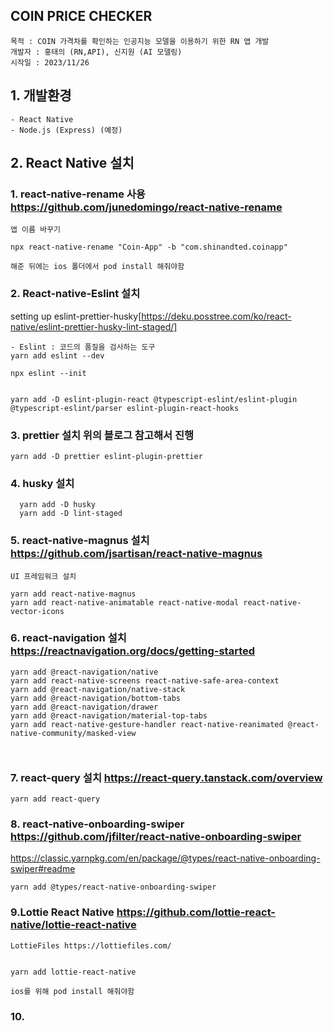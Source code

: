 ## COIN PRICE CHECKER

```
목적 : COIN 가격차를 확인하는 인공지능 모델을 이용하기 위한 RN 앱 개발
개발자 : 홍태의 (RN,API), 신지원 (AI 모델링)
시작일 : 2023/11/26
```

## 1. 개발환경

```
- React Native
- Node.js (Express) (예정)
```

## 2. React Native 설치

### 1. react-native-rename 사용 https://github.com/junedomingo/react-native-rename

```
앱 이름 바꾸기

npx react-native-rename "Coin-App" -b "com.shinandted.coinapp"

해준 뒤에는 ios 폴더에서 pod install 해줘야함

```

### 2. React-native-Eslint 설치

setting up eslint-prettier-husky[https://deku.posstree.com/ko/react-native/eslint-prettier-husky-lint-staged/]

```
- Eslint : 코드의 품질을 검사하는 도구
yarn add eslint --dev

npx eslint --init


yarn add -D eslint-plugin-react @typescript-eslint/eslint-plugin @typescript-eslint/parser eslint-plugin-react-hooks

```

### 3. prettier 설치 위의 블로그 참고해서 진행

```
yarn add -D prettier eslint-plugin-prettier
```

### 4. husky 설치

```
  yarn add -D husky
  yarn add -D lint-staged

```

### 5. react-native-magnus 설치 https://github.com/jsartisan/react-native-magnus

```
UI 프레임워크 설치

yarn add react-native-magnus
yarn add react-native-animatable react-native-modal react-native-vector-icons

```

### 6. react-navigation 설치 https://reactnavigation.org/docs/getting-started

```
yarn add @react-navigation/native
yarn add react-native-screens react-native-safe-area-context
yarn add @react-navigation/native-stack
yarn add @react-navigation/bottom-tabs
yarn add @react-navigation/drawer
yarn add @react-navigation/material-top-tabs
yarn add react-native-gesture-handler react-native-reanimated @react-native-community/masked-view



```

### 7. react-query 설치 https://react-query.tanstack.com/overview

```
yarn add react-query

```

### 8. react-native-onboarding-swiper https://github.com/jfilter/react-native-onboarding-swiper

https://classic.yarnpkg.com/en/package/@types/react-native-onboarding-swiper#readme

```
yarn add @types/react-native-onboarding-swiper

```

### 9.Lottie React Native https://github.com/lottie-react-native/lottie-react-native

```
LottieFiles https://lottiefiles.com/


yarn add lottie-react-native

ios를 위해 pod install 해줘야함

```

### 10.
